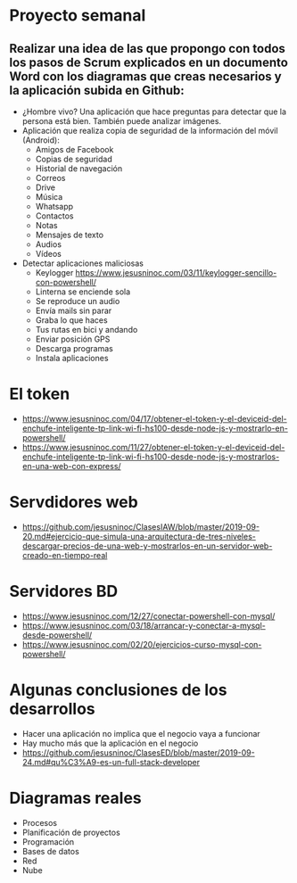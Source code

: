 # Proyecto semanal
## Realizar una idea de las que propongo con todos los pasos de Scrum explicados en un documento Word con los diagramas que creas necesarios y la aplicación subida en Github:
- ¿Hombre vivo? Una aplicación que hace preguntas para detectar que la persona está bien. También puede analizar imágenes.
- Aplicación que realiza copia de seguridad de la información del móvil (Android):
  - Amigos de Facebook
  - Copias de seguridad
  - Historial de navegación
  - Correos
  - Drive
  - Música
  - Whatsapp
  - Contactos
  - Notas
  - Mensajes de texto
  - Audios
  - Vídeos
- Detectar aplicaciones maliciosas
  - Keylogger https://www.jesusninoc.com/03/11/keylogger-sencillo-con-powershell/
  - Linterna se enciende sola
  - Se reproduce un audio
  - Envía mails sin parar
  - Graba lo que haces
  - Tus rutas en bici y andando
  - Enviar posición GPS
  - Descarga programas
  - Instala aplicaciones

# El token
* https://www.jesusninoc.com/04/17/obtener-el-token-y-el-deviceid-del-enchufe-inteligente-tp-link-wi-fi-hs100-desde-node-js-y-mostrarlo-en-powershell/
* https://www.jesusninoc.com/11/27/obtener-el-token-y-el-deviceid-del-enchufe-inteligente-tp-link-wi-fi-hs100-desde-node-js-y-mostrarlos-en-una-web-con-express/

# Servdidores web
* https://github.com/jesusninoc/ClasesIAW/blob/master/2019-09-20.md#ejercicio-que-simula-una-arquitectura-de-tres-niveles-descargar-precios-de-una-web-y-mostrarlos-en-un-servidor-web-creado-en-tiempo-real

# Servidores BD
* https://www.jesusninoc.com/12/27/conectar-powershell-con-mysql/
* https://www.jesusninoc.com/03/18/arrancar-y-conectar-a-mysql-desde-powershell/
* https://www.jesusninoc.com/02/20/ejercicios-curso-mysql-con-powershell/

# Algunas conclusiones de los desarrollos
- Hacer una aplicación no implica que el negocio vaya a funcionar
- Hay mucho más que la aplicación en el negocio
- https://github.com/jesusninoc/ClasesED/blob/master/2019-09-24.md#qu%C3%A9-es-un-full-stack-developer

# Diagramas reales
- Procesos
- Planificación de proyectos
- Programación
- Bases de datos
- Red
- Nube

